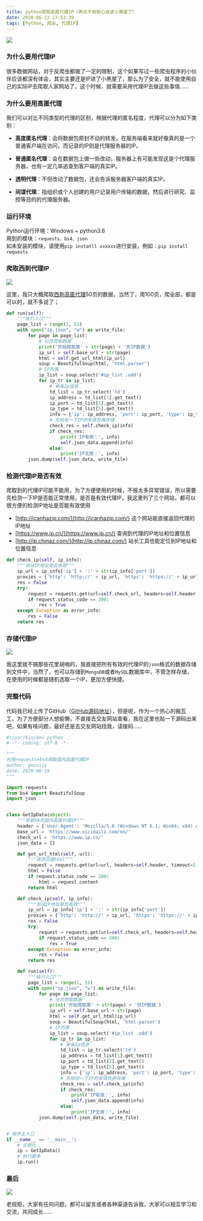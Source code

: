 ```yaml
---
title: python爬取高匿代理IP（再也不用担心会进小黑屋了）
date: 2020-06-22 17:53:39
tags: [Python, 爬虫, 代理IP]
---
```


![](https://image-static.segmentfault.com/346/397/3463971946-5ef07c8e39399_articlex)

### 为什么要用代理IP

很多数据网站，对于反爬虫都做了一定的限制，这个如果写过一些爬虫程序的小伙伴应该都深有体会，其实主要还是IP进了小黑屋了，那么为了安全，就不能使用自己的实际IP去爬取人家网站了，这个时候，就需要采用代理IP去做这些事情……

### 为什么要用高匿代理

我们可以对比不同类型的代理的区别，根据代理的匿名程度，代理可以分为如下类别：

<!--more-->

* **高度匿名代理**：会将数据包原封不动的转发，在服务端看来就好像真的是一个普通客户端在访问，而记录的IP则是代理服务器的IP。

* **普通匿名代理**：会在数据包上做一些改动，服务器上有可能发现这是个代理服务器，也有一定几率追查到客户端的真实IP。

* **透明代理**：不但改动了数据包，还会告诉服务器客户端的真实IP。

* **间谍代理**：指组织或个人创建的用户记录用户传输的数据，然后进行研究、监控等目的的代理服务器。

### 运行环境

Python运行环境：Windows + python3.6  
用到的模块：`requests、bs4、json`  
如未安装的模块，请使用`pip instatll xxxxxx`进行安装，例如：`pip install requests`

### 爬取西刺代理IP

![](https://image-static.segmentfault.com/381/215/3812155892-5ef07dd087686_articlex)

这里，我只大概爬取[西刺高匿代理](https://www.xicidaili.com/nn/)50页的数据，当然了，爬100页，爬全部，都是可以的，就不多说了；

```python
def run(self):
    """执行入口"""
    page_list = range(1, 51)
    with open("ip.json", "w") as write_file:
        for page in page_list:
            # 分页爬取数据
            print('开始爬取第' + str(page) + '页IP数据')
            ip_url = self.base_url + str(page)
            html = self.get_url_html(ip_url)
            soup = BeautifulSoup(html, 'html.parser')
            # IP列表
            ip_list = soup.select('#ip_list .odd')
            for ip_tr in ip_list:
                # 单条Ip信息
                td_list = ip_tr.select('td')
                ip_address = td_list[1].get_text()
                ip_port = td_list[2].get_text()
                ip_type = td_list[5].get_text()
                info = {'ip': ip_address, 'port': ip_port, 'type': ip_type}
                # 先校验一下IP的有效性再存储
                check_res = self.check_ip(info)
                if check_res:
                    print('IP有效：', info)
                    self.json_data.append(info)
                else:
                    print('IP无效：', info)
        json.dump(self.json_data, write_file)
```

### 检测代理IP是否有效

爬取到的代理IP可能不能用，为了方便使用的时候，不报太多异常错误，所以需要先检测一下IP是否能正常使用，是否是有效代理IP，我这里列了三个网站，都可以很方便的检测IP地址是否能有效使用

- [http://icanhazip.com/](http://icanhazip.com/)  这个网站能直接返回代理的IP地址 
- [https://www.ip.cn/](https://www.ip.cn/) 查询到代理的IP地址和位置信息
- [http://ip.chinaz.com/](http://ip.chinaz.com/) 站长工具也能定位到IP地址和位置信息

```python
def check_ip(self, ip_info):
    """测试IP地址是否有效"""
    ip_url = ip_info['ip'] + ':' + str(ip_info['port'])
    proxies = {'http': 'http://' + ip_url, 'https': 'https://' + ip_url}
    res = False
    try:
        request = requests.get(url=self.check_url, headers=self.header, proxies=proxies, timeout=3)
        if request.status_code == 200:
            res = True
    except Exception as error_info:
        res = False
    return res
```

### 存储代理IP

![](https://image-static.segmentfault.com/236/054/2360543390-5ef07a2284804_articlex)

我这里就不搞那些花里胡哨的，我直接把所有有效的代理IP的`json`格式的数据存储到文件中，当然了，也可以存储到`MongoDB`或者`MySQL`数据库中，不管怎样存储，在使用的时候都是随机选取一个IP，更加方便快捷。

### 完整代码

代码我已经上传了GitHub（[GitHub源码地址](https://github.com/gxcuizy/Python/tree/master/%E6%8A%93%E5%8F%96IP%E5%9C%B0%E5%9D%80)），但是呢，作为一个热心的搬瓦工，为了方便部分人想偷懒，不直接去交友网站查看，我在这里也贴一下源码出来吧，如果有啥问题，最好还是去交友网站找我，请接码……

```python
#!/usr/bin/env python
# -*- coding: utf-8 -*-

"""
利用requests+bs4爬取国内高匿代理IP
author: gxcuizy
date: 2020-06-19
"""

import requests
from bs4 import BeautifulSoup
import json


class GetIpData(object):
    """爬取50页国内高匿代理IP"""
    header = {'User-Agent': 'Mozilla/5.0 (Windows NT 6.1; Win64; x64) AppleWebKit/537.36 (KHTML, like Gecko) Chrome/83.0.4103.106 Safari/537.36'}
    base_url = 'https://www.xicidaili.com/nn/'
    check_url = 'https://www.ip.cn/'
    json_data = []

    def get_url_html(self, url):
        """请求页面html"""
        request = requests.get(url=url, headers=self.header, timeout=5)
        html = False
        if request.status_code == 200:
            html = request.content
        return html

    def check_ip(self, ip_info):
        """测试IP地址是否有效"""
        ip_url = ip_info['ip'] + ':' + str(ip_info['port'])
        proxies = {'http': 'http://' + ip_url, 'https': 'https://' + ip_url}
        res = False
        try:
            request = requests.get(url=self.check_url, headers=self.header, proxies=proxies, timeout=3)
            if request.status_code == 200:
                res = True
        except Exception as error_info:
            res = False
        return res

    def run(self):
        """执行入口"""
        page_list = range(1, 51)
        with open("ip.json", "w") as write_file:
            for page in page_list:
                # 分页爬取数据
                print('开始爬取第' + str(page) + '页IP数据')
                ip_url = self.base_url + str(page)
                html = self.get_url_html(ip_url)
                soup = BeautifulSoup(html, 'html.parser')
                # IP列表
                ip_list = soup.select('#ip_list .odd')
                for ip_tr in ip_list:
                    # 单条Ip信息
                    td_list = ip_tr.select('td')
                    ip_address = td_list[1].get_text()
                    ip_port = td_list[2].get_text()
                    ip_type = td_list[5].get_text()
                    info = {'ip': ip_address, 'port': ip_port, 'type': ip_type}
                    # 先校验一下IP的有效性再存储
                    check_res = self.check_ip(info)
                    if check_res:
                        print('IP有效：', info)
                        self.json_data.append(info)
                    else:
                        print('IP无效：', info)
            json.dump(self.json_data, write_file)


# 程序主入口
if __name__ == '__main__':
    # 实例化
    ip = GetIpData()
    # 执行脚本
    ip.run()
```

### 最后

![](https://image-static.segmentfault.com/955/890/955890505-5ef07d50d5389_articlex)

老规矩，大家有任何问题，都可以留言或者各种渠道告诉我，大家可以相互学习和交流，共同成长……